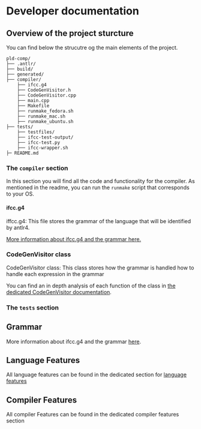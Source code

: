 # Developer documentation

## Overview of the project sturcture

You can find below the strucutre og the main elements of the project.

```
pld-comp/
├── .antlr/
├── build/
├── generated/
├── compiler/
    ├── ifcc.g4
    ├── CodeGenVisitor.h
    ├── CodeGenVisitor.cpp
    ├── main.cpp
    ├── Makefile
    ├── runmake_fedora.sh
    ├── runmake_mac.sh
    ├── runmake_ubuntu.sh
├── tests/
    ├── testfiles/
    ├── ifcc-test-output/
    ├── ifcc-test.py
    ├── ifcc-wrapper.sh
├─ README.md
```

### The `compiler` section

In this section you will find all the code and functionality for the compiler. As mentioned in the readme, you can run the `runmake` script that corresponds to your OS.

#### ifcc.g4

iffcc.g4: This file stores the grammar of the language that will be identified by antlr4.

[More information about ifcc.g4 and the grammar here.](./grammar.md)

### CodeGenVisitor class

CodeGenVisitor class: This class stores how the grammar is handled how to handle each expression in the grammar

You can find an in depth analysis of each function of the class in [the dedicated CodeGenVisitor documentation](./CodeGenVisitor.md).

### The `tests` section

## Grammar
More information about ifcc.g4 and the grammar [here](./grammar.md).

## Language Features

All language features can be found in the dedicated section for [language features]()

## Compiler Features 
All compiler Features can be found in the dedicated compiler features section